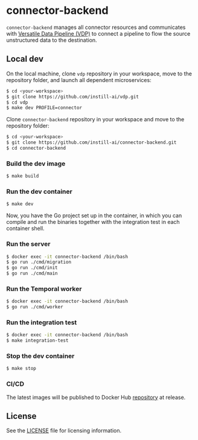 # connector-backend

`connector-backend` manages all connector resources and communicates with [Versatile Data Pipeline (VDP)](https://github.com/instill-ai/vdp) to connect a pipeline to flow the source unstructured data to the destination.

## Local dev

On the local machine, clone `vdp` repository in your workspace, move to the repository folder, and launch all dependent microservices:
```bash
$ cd <your-workspace>
$ git clone https://github.com/instill-ai/vdp.git
$ cd vdp
$ make dev PROFILE=connector
```

Clone `connector-backend` repository in your workspace and move to the repository folder:
```bash
$ cd <your-workspace>
$ git clone https://github.com/instill-ai/connector-backend.git
$ cd connector-backend
```

### Build the dev image

```bash
$ make build
```

### Run the dev container

```bash
$ make dev
```

Now, you have the Go project set up in the container, in which you can compile and run the binaries together with the integration test in each container shell.

### Run the server

```bash
$ docker exec -it connector-backend /bin/bash
$ go run ./cmd/migration
$ go run ./cmd/init
$ go run ./cmd/main
```

### Run the Temporal worker

```bash
$ docker exec -it connector-backend /bin/bash
$ go run ./cmd/worker
```

### Run the integration test

``` bash
$ docker exec -it connector-backend /bin/bash
$ make integration-test
```

### Stop the dev container

```bash
$ make stop
```

### CI/CD

The latest images will be published to Docker Hub [repository](https://hub.docker.com/r/instill/connector-backend) at release.

## License

See the [LICENSE](./LICENSE) file for licensing information.
